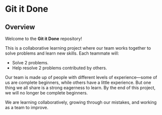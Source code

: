 # Git it Done  

## Overview  
Welcome to the **Git it Done** repository!  

This is a collaborative learning project where our team works together to solve
problems and learn new skills. Each teammate will:  
- Solve 2 problems.  
- Help resolve 2 problems contributed by others.  

Our team is made up of people with different levels of experience—some of us are
complete beginners, while others have a little experience. But one thing we all
share is a strong eagerness to learn. By the end of this project, we will no longer
be complete beginners.  

We are learning collaboratively, growing through our mistakes, and working as a
team to improve.
